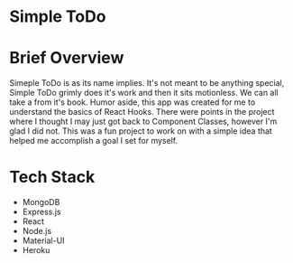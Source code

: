 # Simple ToDo

# Brief Overview 
Simeple ToDo is as its name implies. It's not meant to be anything special, Simple ToDo grimly does it's work and then it sits motionless. We can all take a from it's book. Humor aside, this app was created for me to understand the basics of React Hooks. There were points in the project where I thought I may just got back to Component Classes, however I'm glad I did not. This was a fun project to work on with a simple idea that helped me accomplish a goal I set for myself.

# Tech Stack
- MongoDB
- Express.js
- React
- Node.js
- Material-UI 
- Heroku 